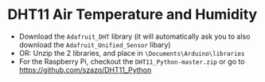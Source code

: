 # DHT11 Air Temperature and Humidity

- Download the `Adafruit_DHT` library (it will automatically ask you to also download the `Adafruit_Unified_Sensor` libary)
- OR: Unzip the 2 libraries, and place in `\Documents\Arduino\libraries`
- For the Raspberry Pi, checkout the `DHT11_Python-master.zip` or go to https://github.com/szazo/DHT11_Python